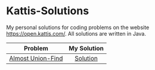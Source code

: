 # Kattis-Solutions
My personal solutions for coding problems on the website https://open.kattis.com/.
All solutions are written in Java. 

| Problem| My Solution |
|:-------:|:----------:|
|[Almost Union-Find](https://open.kattis.com/problems/almostunionfind)|[Solution](https://github.com/deelonleem/Kattis-Solutions/blob/main/Codes/almostunionfind.java)|
